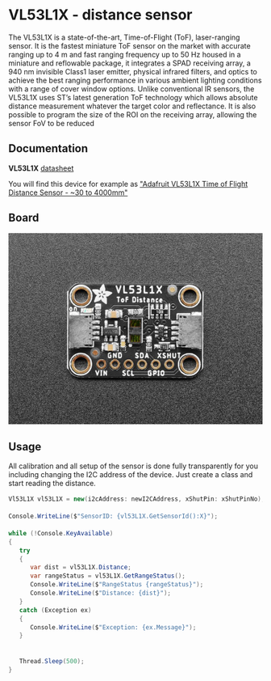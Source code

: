 # VL53L1X - distance sensor

The VL53L1X is a state-of-the-art, Time-of-Flight (ToF), laser-ranging sensor. It is the fastest miniature ToF sensor on the market with accurate ranging up to 4 m and fast ranging frequency up to 50 Hz housed in a miniature and reflowable package, it integrates a SPAD receiving array, a 940 nm invisible Class1 laser emitter, physical infrared filters, and optics to achieve the best ranging performance in various ambient lighting conditions with a range of cover window options.
Unlike conventional IR sensors, the VL53L1X uses ST’s latest generation ToF technology which allows absolute distance measurement whatever the target color and reflectance.
It is also possible to program the size of the ROI on the receiving array, allowing the sensor FoV to be reduced

## Documentation

**VL53L1X** [datasheet](https://www.st.com/en/embedded-software/stsw-img007.html)

You will find this device for example as ["Adafruit VL53L1X Time of Flight Distance Sensor - ~30 to 4000mm"](https://www.adafruit.com/product/3967)

## Board

![VL53L1X](./VL53L1X.jpg)

## Usage

All calibration and all setup of the sensor is done fully transparently for you including changing the I2C address of the device. Just create a class and start reading the distance.

```csharp
Vl53L1X vl53L1X = new(i2cAddress: newI2CAddress, xShutPin: xShutPinNo);

Console.WriteLine($"SensorID: {vl53L1X.GetSensorId():X}");

while (!Console.KeyAvailable)
{
   try
   {
      var dist = vl53L1X.Distance;
      var rangeStatus = vl53L1X.GetRangeStatus();
      Console.WriteLine($"RangeStatus {rangeStatus}");
      Console.WriteLine($"Distance: {dist}");
   }
   catch (Exception ex)
   {
      Console.WriteLine($"Exception: {ex.Message}");
   }


   Thread.Sleep(500);
}
```
